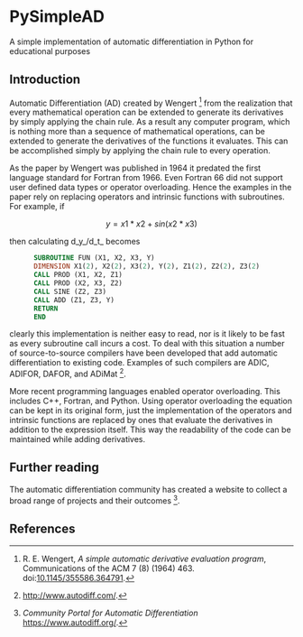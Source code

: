 # PySimpleAD
A simple implementation of automatic differentiation in Python for educational purposes

## Introduction
Automatic Differentiation (AD) created by Wengert [^1] from the realization that every mathematical
operation can be extended to generate its derivatives by simply applying the chain rule. As
a result any computer program, which is nothing more than a sequence of mathematical 
operations, can be extended to generate the derivatives of the functions it evaluates. 
This can be accomplished simply by applying the chain rule to every operation. 

As the paper by Wengert was published in 1964 it predated the first language standard
for Fortran from 1966. Even Fortran 66 did not support user defined data types or
operator overloading. Hence the examples in the paper rely on replacing operators and
intrinsic functions with subroutines. For example, if 
```math
     y = x1*x2+sin(x2*x3)
```
then calculating d_y_/d_t_ becomes
```fortran
      SUBROUTINE FUN (X1, X2, X3, Y)
      DIMENSION X1(2), X2(2), X3(2), Y(2), Z1(2), Z2(2), Z3(2)
      CALL PROD (X1, X2, Z1)
      CALL PROD (X2, X3, Z2)
      CALL SINE (Z2, Z3)
      CALL ADD (Z1, Z3, Y)
      RETURN
      END 
```
clearly this implementation is neither easy to read, nor is it likely to be fast as every
subroutine call incurs a cost. To deal with this situation a number of source-to-source 
compilers have been developed that add automatic differentiation to existing code.
Examples of such compilers are ADIC, ADIFOR, DAFOR, and ADiMat [^2].

More recent programming languages enabled operator overloading. This includes C++, Fortran,
and Python. Using operator overloading the equation can be kept in its original form, just
the implementation of the operators and intrinsic functions are replaced by ones that
evaluate the derivatives in addition to the expression itself. This way the readability of 
the code can be maintained while adding derivatives. 

## Further reading

The automatic differentiation community has created a website to collect a broad range
of projects and their outcomes [^3].

## References

[^1]: R. E. Wengert, _A simple automatic derivative evaluation program_, 
      Communications of the ACM 7 (8) (1964) 463.
      doi:<a href="http://dx.doi.org/10.1145/355586.364791">10.1145/355586.364791</a>.

[^2]: <a href="http://www.autodiff.com/">http://www.autodiff.com/</a>.

[^3]: _Community Portal for Automatic Differentiation_ <a href="https://www.autodiff.org/">https://www.autodiff.org/</a>.
